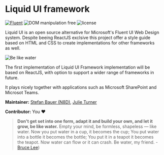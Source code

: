 # Liquid UI framework

[![Fluent](https://img.shields.io/badge/Fluent-blue)](https://www.youtube.com/watch?v=cJMwBwFj5nQ) ![DOM manipulation free](https://img.shields.io/badge/100%25-DOM%20manipulation%20free-orange) ![license](https://img.shields.io/github/license/n8design/liquid)

Liquid UI is an open source alternative for Microsoft's Fluent UI Web Design system. Despite beeing ReactJS exclsive this project offer a style guide based on HTML and CSS to create implementations for other frameworks as well.

![Be like water][logo]

The first implementation of Liquid UI Framework implementation will be based on ReactJS, with option to support a wider range of frameworks in future.

It plays nicely together with applications such as Microsoft SharePoint and Microsot Teams.

**Maintainer:** [Stefan Bauer (N8D)](https://github.com/StfBauer), [Julie Turner](https://github.com/juliemturner)

**Contributor:** You ❤️


 
 



> **Don't get set into one form, adapt it and build your own, and let it grow, be like water.** Empty your mind, be formless, shapeless — like water. Now you put water in a cup, it becomes the cup; You put water into a bottle it becomes the bottle; You put it in a teapot it becomes the teapot. Now water can flow or it can crash. Be water, my friend. - [Bruce Lee](https://www.youtube.com/watch?v=cJMwBwFj5nQ))

[logo]: https://repository-images.githubusercontent.com/283776534/01832f00-d2a6-11ea-93d7-5e08834f3171 "Be like water and adopt fast"